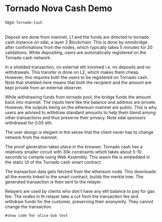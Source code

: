 # Tornado Nova Cash Demo
###### tags: `Tornado Cash`

Deposit are done from mainnet, L1 and the funds are directed to tornado cash instance on xdai, a layer 2 Blockchain. This is done by omnibridge after confirmations from the nodes, which typically takes 5 minutes for 20  validations. While depositing, users are automatically registered on the Tornado cash network.

In a shielded transaction, no external eth involved i.e. no deposits and no withdrawals. This transfer is done on L2, which makes them cheap. However, this requires both the users to be registered on Tornado cash. Note that shielded here means that both the recipient and the amount are kept private from an external observer.

While withdrawing funds from tornado pool, the bridge funds the amount back into mainnet. The inputs here like the balance and address are private. However, the outputs being on the ethereum mainnet are public. This is why users are advised to withdraw standard amounts to help them blend among other transactions and thus preserve their privacy. Note xdai sponsors withdrawal for 0.05 eth.

The user design is elegant in the sense that the client never has to change network from the mainnet.

The proof generation takes place in the browser. Tornado cash has a relatively smaller circuit with 30k constraints which takes about 5-10 seconds to compile using Web Assembly. This wasm file is embedded in the static UI of the Tornado cash smart contract.

The transaction data gets fetched from the ethereum node. This downloads all the events linked to the smart contract, builds the merkle tree. The generated transaction is then sent to the relayer.

Relayers are used by clients who don't have any eth balance to pay for gas fee. The nodes in th relayer take a cut from the transaction fee and withdraw funds for the customer, preserving their anonymity. They cannot change the transaction.

```js
#show code for alice bob test
``` 

